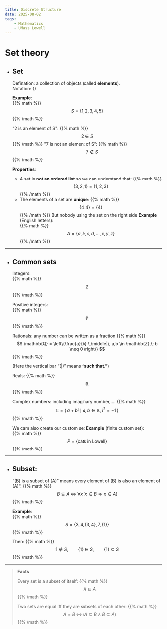 ```yaml
---
title: Discrete Structure
date: 2025-08-02
tags: 
    - Mathematics
    - UMass Lowell
---
```

# Set theory

- ## Set 
  Defination: a collection of objects (called **elements**).  
  Notation: {}

  **Example**:  
  {{% math %}}
  $$
  S = \{1,2,3,4,5\}
  $$
  {{% /math %}}

  “2 is an element of S": 
  {{% math %}}
  $$
  2 \in S
  $$
  {{% /math %}}
  "7 is not an element of S”:
  {{% math %}}
  $$
  \qquad 7 \notin S
  $$
  {{% /math %}}

  **Properties**:  
  - A set is **not an ordered list** so we can understand that:
    {{% math %}}
    $$
    \{3,2,1\} = \{1,2,3\}
    $$
    {{% /math %}}
  - The elements of a set are **unique**:
    {{% math %}}
    $$
    \{4,4\} = \{4\}
    $$
    {{% /math %}}
     But nobody using the set on the right side
  **Example** (English letters):  
  {{% math %}}
  $$
  A = \{a, b, c, d, \dots, x, y, z\}
  $$
  {{% /math %}}

---

- ## Common sets  

  Integers:  
  {{% math %}}
  $$
  \mathbb{Z}
  $$
  {{% /math %}}

  Positive integers:  
  {{% math %}}
  $$
  \mathbb{P}
  $$
  {{% /math %}}

  Rationals: any number can be written as a fraction
  {{% math %}}
  $$
  \mathbb{Q} = \left\{\frac{a}{b} \,\middle|\, a,b \in \mathbb{Z},\; b \neq 0 \right\}
  $$
  {{% /math %}}

  (Here the vertical bar “\(|\)” means **“such that.”**)

  Reals: 
  {{% math %}}
  $$
  \mathbb{R}
  $$
  {{% /math %}}

  Complex numbers: including imaginary number,.... 
  {{% math %}}
  $$
  \mathbb{C} = \{\, a + bi \mid a,b \in \mathbb{R},\; i^2 = -1 \,\}
  $$
  {{% /math %}}

  We cam also create our custom set
    **Example** (finite custom set):  
    {{% math %}}
    $$
    P = \{\text{cats in Lowell}\}
    $$
    {{% /math %}}

---

- ## Subset:  
  “\(B\) is a subset of \(A\)” means every element of \(B\) is also an element of \(A\)”:
  {{% math %}}
  $$
  B \subseteq A \;\Longleftrightarrow\; \forall x\, (x \in B \Rightarrow x \in A)
  $$
  {{% /math %}}

  **Example**:  
  {{% math %}}
  $$
  S = \{3,4,\{3,4\},7,\{1\}\}
  $$
  {{% /math %}}

  Then:
  {{% math %}}
  $$
  1 \notin S,\qquad \{1\} \in S,\qquad \{1\} \subseteq S
  $$
  {{% /math %}}

---

> **Facts**
>
> Every set is a subset of itself:
> {{% math %}}
$$
> A \subseteq A
$$
> {{% /math %}}
>
> Two sets are equal iff they are subsets of each other:
> {{% math %}}
$$
A = B \;\Longleftrightarrow\; (A \subseteq B \;\wedge\; B \subseteq A)
$$
> {{% /math %}}
